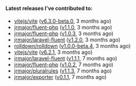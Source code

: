 ####  Latest releases I've contributed to:

- [vitejs/vite](https://github.com/vitejs/vite) ([v6.3.0-beta.0](https://github.com/vitejs/vite/releases/tag/v6.3.0-beta.0), 3 months ago)
- [jrmajor/fluent-php](https://github.com/jrmajor/fluent-php) ([v1.1.0](https://github.com/jrmajor/fluent-php/releases/tag/v1.1.0), 3 months ago)
- [jrmajor/fluent-php](https://github.com/jrmajor/fluent-php) ([v1.0.3](https://github.com/jrmajor/fluent-php/releases/tag/v1.0.3), 3 months ago)
- [jrmajor/laravel-fluent](https://github.com/jrmajor/laravel-fluent) ([v1.2.0](https://github.com/jrmajor/laravel-fluent/releases/tag/v1.2.0), 3 months ago)
- [rolldown/rolldown](https://github.com/rolldown/rolldown) ([v1.0.0-beta.4](https://github.com/rolldown/rolldown/releases/tag/v1.0.0-beta.4), 3 months ago)
- [vitejs/vite](https://github.com/vitejs/vite) ([v6.2.1](https://github.com/vitejs/vite/releases/tag/v6.2.1), 3 months ago)
- [jrmajor/laravel-fluent](https://github.com/jrmajor/laravel-fluent) ([v1.1.1](https://github.com/jrmajor/laravel-fluent/releases/tag/v1.1.1), 7 months ago)
- [jrmajor/fluent-php](https://github.com/jrmajor/fluent-php) ([v1.0.2](https://github.com/jrmajor/fluent-php/releases/tag/v1.0.2), 7 months ago)
- [jrmajor/pluralrules](https://github.com/jrmajor/pluralrules) ([v1.1.3](https://github.com/jrmajor/pluralrules/releases/tag/v1.1.3), 7 months ago)
- [jrmajor/exporter](https://github.com/jrmajor/exporter) ([v0.1.1](https://github.com/jrmajor/exporter/releases/tag/v0.1.1), 7 months ago)
